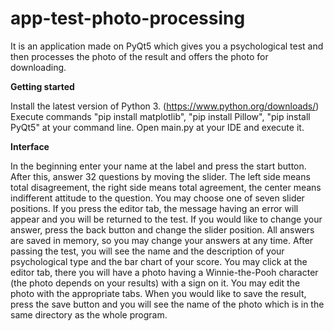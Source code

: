 # app-test-photo-processing
It is an application made on PyQt5 which gives you a psychological test and then processes the photo of the result and offers the photo for downloading.

<b>Getting started</b>

Install the latest version of Python 3. (https://www.python.org/downloads/) Execute commands "pip install matplotlib", "pip install Pillow", "pip install PyQt5" at your command line. Open main.py at your IDE and execute it.

<b>Interface</b>

In the beginning enter your name at the label and press the start button. After this, answer 32 questions by moving the slider. The left side means total disagreement, the right side means total agreement, the center means indifferent attitude to the question. You may choose one of seven slider positions. If you press the editor tab, the message having an error will appear and you will be returned to the test. If you would like to change your answer, press the back button and change the slider position. All answers are saved in memory, so you may change your answers at any time. After passing the test, you will see the name and the description of your psychological type and the bar chart of your score. You may click at the editor tab, there you will have a photo having a Winnie-the-Pooh character (the photo depends on your results) with a sign on it. You may edit the photo with the appropriate tabs. When you would like to save the result, press the save button and you will see the name of the photo which is in the same directory as the whole program.
